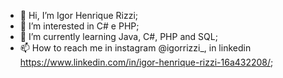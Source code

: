 - 👋 Hi, I’m Igor Henrique Rizzi;
- 👀 I’m interested in C# e PHP;
- 🌱 I’m currently learning Java, C#, PHP and SQL;
- 📫 How to reach me in instagram @igorrizzi_, in linkedin https://www.linkedin.com/in/igor-henrique-rizzi-16a432208/;
